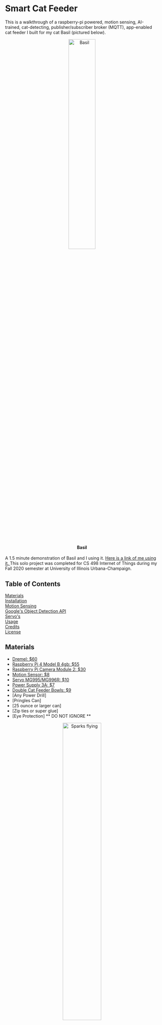 #  Smart Cat Feeder

This is a walkthrough of a raspberry-pi powered, motion sensing, AI-trained, cat-detecting, publisher/subscriber broker (MQTT), app-enabled cat feeder I built for my cat Basil (pictured below). 

<p align="center">
  <img src="https://i.imgur.com/fXNZdzI.jpg" alt="Basil" width=42% height=42%></img>
  <h4 align="center">Basil</h4>
</p>

A 1.5 minute demonstration of Basil and I using it. <a href="https://youtu.be/Y3K3dwvThA8">Here is a link of me using it. </a>This solo project was completed for CS 498 Internet of Things during my Fall 2020 semester at University of Illinois Urbana-Champaign.



## Table of Contents  
[Materials](#materials)  
[Installation](#installation)  
[Motion Sensing](#motion) <br>
[Google's Object Detection API](#detection)<br>
[Servo's](#servo)<br>
[Usage](#usage)   <br>
[Credits](#credits) <br>
[License](#license) 

## Materials

* [Dremel: $60](https://www.amazon.com/Dremel-3000-1-24-Attachment-Accessories/dp/B005JRJE56/ref=sr_1_8?dchild=1&keywords=dremel&qid=1630520111&sr=8-8)
* [Raspberry Pi 4 Model B 4gb: $55](https://www.adafruit.com/product/4296)
* [Raspberry Pi Camera Module 2: $30](https://www.raspberrypi.org/products/camera-module-v2/)
* [Motion Sensor: $8](https://www.amazon.com/HiLetgo-HC-SR501-Infrared-Sensor-Arduino/dp/B07KZW86YR/ref=sr_1_5?dchild=1&keywords=raspberry+pi+motion+sensor&qid=1630521087&sr=8-5)
* [Servo MG995/MG996R: $10](https://www.amazon.com/Digital-Steering-Control-Helicopter-Airplane/dp/B08TWZNZC8/ref=sr_1_8?dchild=1&keywords=MG996R&qid=1630522971&s=industrial&sr=1-8)
* [Power Supply 3A: $7](https://www.amazon.com/Power-Supply-Adapter-Switch-Raspberry/dp/B07TSDJSQH/ref=sr_1_8?dchild=1&keywords=3a+power+supply+adapter+raspberry+pi&qid=1630198961&sr=8-8)
* [Double Cat Feeder Bowls: $9](https://www.amazon.com/UPSKY-Double-Premium-Stainless-Modeling/dp/B07LF1JLZ6/ref=sr_1_5?dchild=1&keywords=double+cat+feeder+bowl+eyes&qid=1630521009&sr=8-5)
* [Any Power Drill]
* [Pringles Can]
* [25 ounce or larger can]
* [Zip ties or super glue]
* [Eye Protection] ** DO NOT IGNORE **

<p align="center">
  <img src="https://i.imgur.com/eWU46YJ.jpg" alt="Sparks flying" width=50% height=50%>
</p>

*Warning* Sparks flying while cutting metal. Please be sure to wear eye Protection


## Installation

<ol>
<li>Get both your pringles can and soup can and remove the paper wrapping from the soup can. You can use wrapping paper on your pringles to make it look nicer at the end but thats optional.
  </li>
<p align="center">
  <img src="https://i.imgur.com/T2DxYku.jpg" alt="Cans" width=40% height=40%>
</p>

<li>Get a sharpie and mark the bottom of both cans like this:</li>
<p align="center">
  <img src="https://i.imgur.com/qM7iksl.jpg" alt="Soup Can" width=40% height=40%>
   <img src="https://i.imgur.com/PZrSutT.jpg" alt="Pringles Can" width=40% height=40%>
</p>
  
<li>Get out a .5 inch spade bit from your drill bit set, and WEAR YOUR EYE PROTECTION</li>
<p align="center">
  <img src="https://i.imgur.com/xCzJe0y.jpg" alt=".5 inch spade bit" width=40% height=40%>
</p>
   
  <li>It should look like this afterwards</li>
<p align="center">
  <img src="https://i.imgur.com/oTw5e34.jpg" alt="Can with hole in it" width=30% height=30%>
</p>
  
  <li>Time to break out the dremel. Keep your eye pro on. If you havnt used it before, watch some youtube videos please. <a href="https://photos.app.goo.gl/gx8oZPCbP9pxyYsP8">Here is a link of me using it.</a></li>
<p align="center">
  <img src="https://i.imgur.com/f16LW5v.jpg" alt="Dremel" width=30% height=30%>
</p>
    <li>Make sure to cut a hole in the back for the raspberry pi power cable, 4 holes for the servo, and an opening for the food to dispense. Insert zip ties to attach MG995 servo.</li>
<p align="center">
  <img src="https://i.imgur.com/3NrEfJe.jpg" alt="Can" width=25% height=25%>
  <img src="https://i.imgur.com/1u4yxFE.jpg" alt="Can" width=25% height=25%>
  <img src="https://i.imgur.com/E65ZPac.jpg" alt="Can" width=25% height=25%>
  <img src="https://i.imgur.com/2wjBCXr.jpg" alt="Can" width=25% height=25%>
</p>
<li>This step is optional but I wrapped my can with cute kitty wrapping paper, although dont get one that is glittery like my wife bought for me.</li>
<p align="center">
  <img src="https://i.imgur.com/VGxeo9c.jpg" alt="Can" width=33% height=33%>
  <img src="https://i.imgur.com/EETPAkK.jpg" alt="Can" width=33% height=33%>
</p>
  <li>We'll come back to installing the pi/camera/motion sensor/servo after you've tested it all out.</li>
</ol>

## Motion

The purpose of the motion sensor is to activate the object detection algorithm. It's compute heavy and activates the camera. We don't want to always be running the camera, so a more low-powered approach is using a simple motion sensor for when Basil (cat) walks in front of the cat feeder, and only then it will start the object detection api.

Attach your motion sensor like this:
<br>
![image](https://i.imgur.com/AMcoCBn.png)



## Dectection

## Servo

## Usage

## Credits

## License


  
